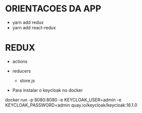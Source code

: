 # ORIENTACOES DA APP

- yarn add redux
- yarn add react-redux


# REDUX
- actions
- reducers 
    - store.js






- Para instalar o keycloak no docker 

docker run -p 8080:8080 -e KEYCLOAK_USER=admin -e KEYCLOAK_PASSWORD=admin quay.io/keycloak/keycloak:16.1.0